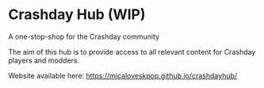 # Crashday Hub (WIP)
A one-stop-shop for the Crashday community

The aim of this hub is to provide access to all relevant content for Crashday players and modders.

Website available here: https://micaloveskpop.github.io/crashdayhub/
